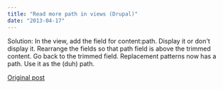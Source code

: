 ```yaml
---
title: "Read more path in views (Drupal)"
date: "2013-04-17"
---
```


Solution: In the view, add the field for content:path. Display it or don't display it. Rearrange the fields so that path field is above the trimmed content. Go back to the trimmed field. Replacement patterns now has a path. Use it as the (duh) path.

[Original post](http://drupal.org/node/1485060)
